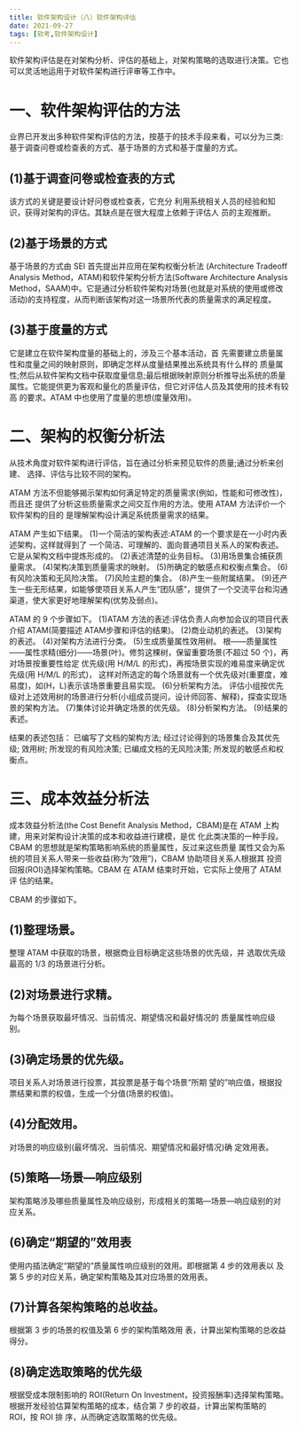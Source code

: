 ```yaml
---
title: 软件架构设计（八）软件架构评估
date: 2021-09-27
tags: [软考,软件架构设计]
---
```



软件架构评估是在对架构分析、评估的基础上，对架构策略的选取进行决策。它也可以灵活地运用于对软件架构进行评审等工作中。

# 一、软件架构评估的方法
业界已开发出多种软件架构评估的方法，按基于的技术手段来看，可以分为三类:基于调查问卷或检查表的方式、基于场景的方式和基于度量的方式。

## (1)基于调查问卷或检查表的方式
该方式的关键是要设计好问卷或检查表，它充分 利用系统相关人员的经验和知识，获得对架构的评估。其缺点是在很大程度上依赖于评估人 员的主观推断。

## (2)基于场景的方式
基于场景的方式由 SEI 首先提出并应用在架构权衡分析法 (Architecture Tradeoff Analysis Method，ATAM)和软件架构分析方法(Software Architecture Analysis Method，SAAM)中。它是通过分析软件架构对场景(也就是对系统的使用或修改 活动)的支持程度，从而判断该架构对这一场景所代表的质量需求的满足程度。

## (3)基于度量的方式
它是建立在软件架构度量的基础上的，涉及三个基本活动，首 先需要建立质量属性和度量之间的映射原则，即确定怎样从度量结果推出系统具有什么样的 质量属性;然后从软件架构文档中获取度量信息;最后根据映射原则分析推导出系统的质量 属性。它能提供更为客观和量化的质量评估，但它对评估人员及其使用的技术有较高 的要求。ATAM 中也使用了度量的思想(度量效用)。

# 二、架构的权衡分析法
从技术角度对软件架构进行评估，旨在通过分析来预见软件的质量;通过分析来创建、 选择、评估与比较不同的架构。

ATAM 方法不但能够揭示架构如何满足特定的质量需求(例如，性能和可修改性)，而且还 提供了分析这些质量需求之间交互作用的方法。使用 ATAM 方法评价一个软件架构的目的 是理解架构设计满足系统质量需求的结果。

ATAM 产生如下结果。
(1)一个简洁的架构表述:ATAM 的一个要求是在一小时内表述架构，这样就得到了 一个简洁、可理解的、面向普通项目关系人的架构表述。它是从架构文档中提炼形成的。
(2)表述清楚的业务目标。
(3)用场景集合捕获质量需求。
(4)架构决策到质量需求的映射。
(5)所确定的敏感点和权衡点集合。
(6)有风险决策和无风险决策。
(7)风险主题的集合。
(8)产生一些附属结果。
(9)还产生一些无形结果，如能够使项目关系人产生“团队感”，提供了一个交流平台和沟通渠道，使大家更好地理解架构(优势及弱点)。

ATAM 的 9 个步骤如下。
(1)ATAM 方法的表述:评估负责人向参加会议的项目代表介绍 ATAM(简要描述 ATAM步骤和评估的结果)。
(2)商业动机的表述。
(3)架构的表述。
(4)对架构方法进行分类。
(5)生成质量属性效用树。
根——质量属性——属性求精(细分)——场景(叶)。修剪这棵树，保留重要场景(不超过 50 个)，再对场景按重要性给定 优先级(用 H/M/L 的形式)，再按场景实现的难易度来确定优先级(用 H/M/L 的形式)， 这样对所选定的每个场景就有一个优先级对(重要度，难易度)，如(H，L)表示该场景重要且易实现。
(6)分析架构方法。
评估小组按优先级对上述效用树的场景进行分析(小组成员提问，设计师回答、解释)，探查实现场景的架构方法。
(7)集体讨论并确定场景的优先级。
(8)分析架构方法。
(9)结果的表述。

结果的表述包括：
已编写了文档的架构方法; 
经过讨论得到的场景集合及其优先级; 
效用树;
所发现的有风险决策; 
已编成文档的无风险决策;
所发现的敏感点和权衡点。

# 三、成本效益分析法
成本效益分析法(the Cost Benefit Analysis Method，CBAM)是在 ATAM 上构建，用来对架构设计决策的成本和收益进行建模，是优 化此类决策的一种手段。CBAM 的思想就是架构策略影响系统的质量属性，反过来这些质量 属性又会为系统的项目关系人带来一些收益(称为“效用”)，CBAM 协助项目关系人根据其 投资回报(ROI)选择架构策略。CBAM 在 ATAM 结束时开始，它实际上使用了 ATAM 评 估的结果。

CBAM 的步骤如下。
## (1)整理场景。
整理 ATAM 中获取的场景，根据商业目标确定这些场景的优先级，并 选取优先级最高的 1/3 的场景进行分析。

## (2)对场景进行求精。
为每个场景获取最坏情况、当前情况、期望情况和最好情况的 质量属性响应级别。

## (3)确定场景的优先级。
项目关系人对场景进行投票，其投票是基于每个场景“所期 望的”响应值，根据投票结果和票的权值，生成一个分值(场景的权值)。

## (4)分配效用。
对场景的响应级别(最坏情况、当前情况、期望情况和最好情况)确 定效用表。

## (5)策略—场景—响应级别
架构策略涉及哪些质量属性及响应级别，形成相关的策略—场景—响应级别的对 应关系。

## (6)确定“期望的”效用表
使用内插法确定“期望的”质量属性响应级别的效用。即根据第 4 步的效用表以 及第 5 步的对应关系，确定架构策略及其对应场景的效用表。

## (7)计算各架构策略的总收益。
根据第 3 步的场景的权值及第 6 步的架构策略效用 表，计算出架构策略的总收益得分。

## (8)确定选取策略的优先级
根据受成本限制影响的 ROI(Return On Investment，投资报酬率)选择架构策略。 根据开发经验估算架构策略的成本，结合第 7 步的收益，计算出架构策略的 ROI，按 ROI 排 序，从而确定选取策略的优先级。